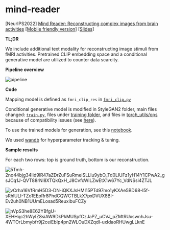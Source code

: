 # mind-reader
[NeurIPS2022] [Mind Reader: Reconstructing complex images from brain activities](https://nips.cc/Conferences/2022/Schedule?showEvent=53580) [[Mobile friendly version](https://bytez.com/read/neurips/53580)] [[Slides](https://docs.google.com/presentation/d/1Fuff1QyC6rS0kNgQ_eQvmso0AN0WjfGATK6admCXp_0/edit?usp=sharing)]

**TL;DR**

We include additional text modality for reconstructing image stimuli from fMRI activities. Pretrained CLIP embedding space and a conditional generative model are utilized to counter data scarcity. 

**Pipeline overview**

![pipeline](https://user-images.githubusercontent.com/13376403/190880191-79dc3d2c-e631-4efd-92b3-1b954a5b7311.png)

**Code**

Mapping model is defined as ```fmri_clip_res``` in [```fmri_clip.py```](https://github.com/sklin93/mind-reader/blob/main/fmri_clip.py)

Conditional generative model is modified in StyleGAN2 folder, main files changed: [```train.py```](https://github.com/sklin93/mind-reader/blob/main/StyleGAN2/train.py), files under [training folder](https://github.com/sklin93/mind-reader/tree/main/StyleGAN2/training), and files in [torch_utils/ops](https://github.com/sklin93/mind-reader/tree/main/StyleGAN2/torch_utils/ops) because of compatibility issues (see [here](https://github.com/drboog/Lafite/pull/10/commits/91cd6c1dafed2c6f96010c3e348a450175507e3f)).

To use the trained models for generation, see this [notebook](https://colab.research.google.com/drive/1q6s9IWNkR6PsUP9NrdbiG7Euywuz6dd3?usp=sharing).

We used [wandb](https://wandb.ai/site) for hyperparameter tracking & tuning.

**Sample results**

For each two rows: top is ground truth, bottom is our reconstruction.

![5Tmh-2no44bjg34Iid9lR47aZDrZuFSuRmeiSLLIu9ybO_Td0LIUFz1yH14Y1CPwA2_gsJCq1J-QVT88rNl8XTQkQxH_J8CvfcWILZwEtX1w67Yc_VdNSsi4ZTJL](https://user-images.githubusercontent.com/13376403/190880268-125412b2-4716-40a3-844d-80ab80ea5b52.png)

![vCrha16VfRmH5D3-DN-iQKXJsHMI15PTd97mo1yKXAe5BD68-I5f-sRhlULI-TZo1EEpRr8PhdCQWCTBLkX7pxDVUX8BI-Ev2uh0NB1UUmELosad5ReuxibuFCZy](https://user-images.githubusercontent.com/13376403/190880271-7c7f0033-8ab2-40d4-8d82-b80dcd46b424.png)

![nVpS3he8E62YBfgU-XEHHqc2hWyIZ8siAW9DkPkMUSpfCzJaPZ_uCVJ_pZMtRUxswnhJsu-4WTOrLbmybfr9j2ceiEbIp4pn2WLOuDXZqdI-uxIdaoRHUwgLLknE](https://user-images.githubusercontent.com/13376403/190880272-a1793c52-2f79-4190-8d5c-b0e2866f165f.png)
